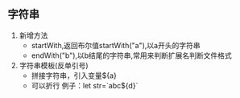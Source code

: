 ## 字符串 ##
1. 新增方法     
   * startWith,返回布尔值startWith("a"),以a开头的字符串
   * endWith("b"),以b结尾的字符串,常用来判断扩展名判断文件格式
2. 字符串模板(反单引号)
   * 拼接字符串，引入变量${a}
   * 可以折行
   例子：let str=\`abc${d}\`